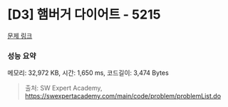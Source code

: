 # [D3] 햄버거 다이어트 - 5215 

[문제 링크](https://swexpertacademy.com/main/code/problem/problemDetail.do?contestProbId=AWT-lPB6dHUDFAVT) 

### 성능 요약

메모리: 32,972 KB, 시간: 1,650 ms, 코드길이: 3,474 Bytes



> 출처: SW Expert Academy, https://swexpertacademy.com/main/code/problem/problemList.do
